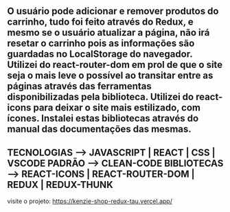 O usuário pode adicionar e remover produtos do carrinho, tudo foi feito através do Redux, e mesmo se o usuário atualizar a página, não irá resetar o carrinho pois as informações são guardadas no LocalStorage do navegador. Utilizei do react-router-dom em prol de que o site seja o mais leve o possível ao transitar entre as páginas através das ferramentas disponibilizadas pela biblioteca. Utilizei do react-icons para deixar o site mais estilizado, com ícones. Instalei estas bibliotecas através do manual das documentações das mesmas.
----------------------------------------------------------------------------
TECNOLOGIAS --> JAVASCRIPT | REACT | CSS | VSCODE
PADRÃO --> CLEAN-CODE 
BIBLIOTECAS --> REACT-ICONS | REACT-ROUTER-DOM | REDUX | REDUX-THUNK  
----------------------------------------------------------------------------
visite o projeto: https://kenzie-shop-redux-tau.vercel.app/

